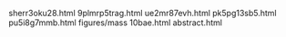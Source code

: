 sherr3oku28.html
9plmrp5trag.html
ue2mr87evh.html
pk5pg13sb5.html
pu5i8g7mmb.html
figures/mass
10bae.html
abstract.html